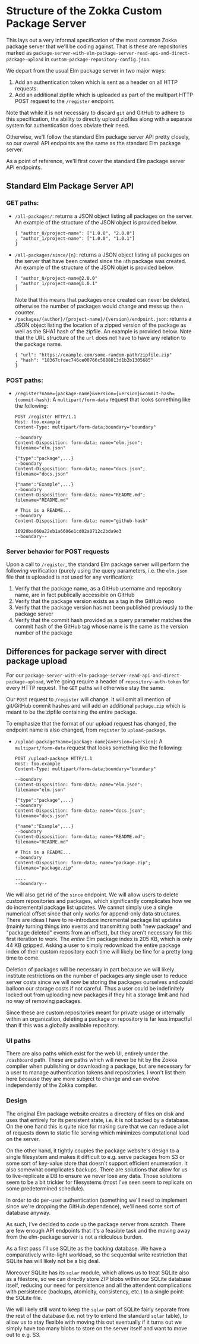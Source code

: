 # Structure of the Zokka Custom Package Server

This lays out a very informal specification of the most common Zokka package
server that we'll be coding against. That is these are repositories marked as
`package-server-with-elm-package-server-read-api-and-direct-package-upload` in
`custom-package-repository-config.json`.

We depart from the usual Elm package server in two major ways:

1. Add an authentication token which is sent as a header on all HTTP requests.
2. Add an additional zipfile which is uploaded as part of the multipart HTTP
   POST request to the `/register` endpoint.

Note that while it is not necessary to discard `git` and GitHub to adhere to
this specification, the ability to directly upload zipfiles along with a
separate system for authentication does obviate their need.

Otherwise, we'll follow the standard Elm package server API pretty closely, so
our overall API endpoints are the same as the standard Elm package server.

As a point of reference, we'll first cover the standard Elm package server API
endpoints.

## Standard Elm Package Server API

### GET paths:

+ `/all-packages/`: returns a JSON object listing all packages on the server.
  An example of the structure of the JSON object is provided below.
  ```
  { "author_0/project-name": ["1.0.0", "2.0.0"]
  , "author_1/project-name": ["1.0.0", "1.0.1"]
  }
  ```
+ `/all-packages/since/{n}`: returns a JSON object listing all packages on the
  server that have been created since the `n`th package was created. An example
  of the structure of the JSON objet is provided below.
  ```
  [ "author_0/project-name@2.0.0"
  , "author_1/project-name@1.0.1"
  ]
  ```
  Note that this means that packages once created can never be deleted,
  otherwise the number of packages would change and mess up the `n` counter.
+ `/packages/{author}/{project-name}/{version}/endpoint.json`: returns a JSON
  object listing the location of a zipped version of the package as well as the
  SHA1 hash of the zipfile. An example is provided below. Note that the
  URL structure of the `url` does not have to have any relation to the package
  name.
  ```
  { "url": "https://example.com/some-random-path/zipfile.zip"
  , "hash": "18367cfdec746ce00766c5888813d1b2b1305685"
  }
  ```

### POST paths:

+ `/register?name={package-name}&version={version}&commit-hash={commit-hash}`: A
  `multipart/form-data` request that looks something like the following:
  ```
  POST /register HTTP/1.1
  Host: foo.example
  Content-Type: multipart/form-data;boundary="boundary"

  --boundary
  Content-Disposition: form-data; name="elm.json"; filename="elm.json"

  {"type":"package",...}
  --boundary
  Content-Disposition: form-data; name="docs.json"; filename="docs.json"

  {"name":"Example",...}
  --boundary
  Content-Disposition: form-data; name="README.md"; filename="README.md"

  # This is a README...
  --boundary
  Content-Disposition: form-data; name="github-hash"

  16920ba660a22eb1a6606e1cd02a0712c2bda9e3
  --boundary--
  ```

### Server behavior for POST requests

Upon a call to `/register`, the standard Elm package server will perform the
following verification (purely using the query parameters, i.e. the `elm.json`
file that is uploaded is not used for any verification):
1. Verify that the package name, as a GitHub username and repository name, are
   in fact publically accessible on GitHub
2. Verify that the package version exists as a tag in the GitHub repo
3. Verify that the package version has not been published previously to the
   package server
4. Verify that the commit hash provided as a query parameter matches the commit
   hash of the GitHub tag whose name is the same as the version number of the
   package

## Differences for package server with direct package upload

For our
`package-server-with-elm-package-server-read-api-and-direct-package-upload`,
we're going require a header of `repository-auth-token` for every HTTP request.
The `GET` paths will otherwise stay the same.

Our `POST` request to `/register` will change. It will omit all mention of
git/GitHub commit hashes and will add an additional `package.zip` which is meant
to be the zipfile containing the entire package.

To emphasize that the format of our upload request has changed, the endpoint
name is also changed, from `register` to `upload-package`.

+ `/upload-package?name={package-name}&version={version}`: A
  `multipart/form-data` request that looks something like the following:
  ```
  POST /upload-package HTTP/1.1
  Host: foo.example
  Content-Type: multipart/form-data;boundary="boundary"

  --boundary
  Content-Disposition: form-data; name="elm.json"; filename="elm.json"

  {"type":"package",...}
  --boundary
  Content-Disposition: form-data; name="docs.json"; filename="docs.json"

  {"name":"Example",...}
  --boundary
  Content-Disposition: form-data; name="README.md"; filename="README.md"

  # This is a README...
  --boundary
  Content-Disposition: form-data; name="package.zip"; filename="package.zip"

  ....
  --boundary--
  ```

We will also get rid of the `since` endpoint. We will allow users to delete
custom repositories and packages, which significantly complicates how we do
incremental package list updates. We cannot simply use a single numerical offset
since that only works for append-only data structures. There are ideas I have to
re-introduce incremental package list updates (mainly turning things into events
and transmitting both "new package" and "package deleted" events from an
offset), but they aren't necessary for this first iteration to work. The
*entire* Elm package index is 205 KB, which is only 44 KB gzipped. Asking a user
to simply redownload the entire package index of their custom repository each
time will likely be fine for a pretty long time to come.

Deletion of packages will be necessary in part because we will likely institute
restrictions on the number of packages any single user to reduce server costs
since we will now be storing the packages ourselves and could balloon our
storage costs if not careful. Thus a user could be indefinitely locked out from
uploading new packages if they hit a storage limit and had no way of removing
packages.

Since these are custom repositories meant for private usage or internally within
an organization, deleting a package or repository is far less impactful than if
this was a globally available repository.

### UI paths

There are also paths which exist for the web UI, entirely under the `/dashboard`
path. These are paths which will never be hit by the Zokka compiler when
publishing or downloading a package, but are necessary for a user to manage
authentication tokens and repositories. I won't list them here because they are
more subject to change and can evolve independently of the Zokka compiler.

### Design

The original Elm package website creates a directory of files on disk and uses
that entirely for its persistent state, i.e. it is not backed by a database.
On the one hand this is quite nice for making sure that we can reduce a lot of
requests down to static file serving which minimizes computational load on the
server.

On the other hand, it tightly couples the package website's design to a single
filesystem and makes it difficult to e.g. serve packages from S3 or some sort of
key-value store that doesn't support efficient enumeration. It also somewhat
complicates backups. There are solutions that allow for us to live-replicate a
DB to ensure we never lose any data. Those solutions seem to be a bit trickier
for filesystems (most I've seen seem to replicate on some predetermined
schedule).

In order to do per-user authentication (something we'll need to implement since
we're dropping the GitHub dependence), we'll need some sort of database anyway.

As such, I've decided to code up the package server from scratch. There are few
enough API endpoints that it's a feasible task and the moving away from the
elm-package server is not a ridiculous burden.

As a first pass I'll use SQLite as the backing database. We have a comparatively
write-light workload, so the sequential write restriction that SQLite has will
likely not be a big deal.

Moreover SQLite has its `sqlar` module, which allows us to treat SQLite also as a
filestore, so we can directly store ZIP blobs within our SQLite database itself,
reducing our need for persistence and all the attendent complications with
persistence (backups, atomicity, consistency, etc.) to a single point: the
SQLite file.

We will likely still want to keep the `sqlar` part of SQLite fairly separate
from the rest of the database (i.e. not try to extend the standard `sqlar`
table), to allow us to stay flexible with moving this out eventually if it turns
out we simply have too many blobs to store on the server itself and want to move
out to e.g. S3.
